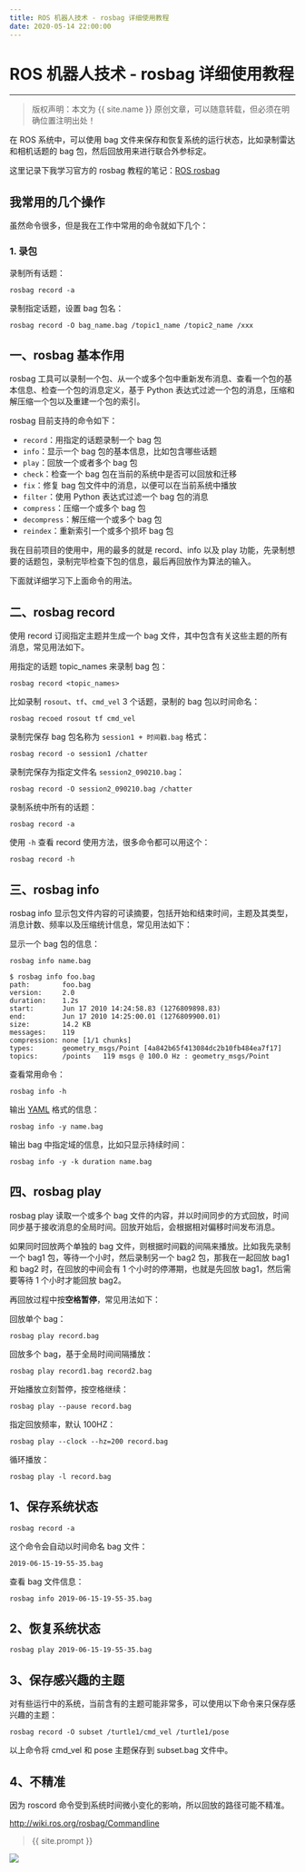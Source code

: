 ```yaml
---
title: ROS 机器人技术 - rosbag 详细使用教程
date: 2020-05-14 22:00:00
---
```

# ROS 机器人技术 - rosbag 详细使用教程
***
> 版权声明：本文为 {{ site.name }} 原创文章，可以随意转载，但必须在明确位置注明出处！

在 ROS 系统中，可以使用 bag 文件来保存和恢复系统的运行状态，比如录制雷达和相机话题的 bag 包，然后回放用来进行联合外参标定。

这里记录下我学习官方的 rosbag 教程的笔记：[ROS rosbag](http://wiki.ros.org/rosbag/Commandline)

## 我常用的几个操作

虽然命令很多，但是我在工作中常用的命令就如下几个：

### 1. 录包

录制所有话题：

```shell
rosbag record -a
```

录制指定话题，设置 bag 包名：

```shell
rosbag record -O bag_name.bag /topic1_name /topic2_name /xxx
```



## 一、rosbag 基本作用

rosbag 工具可以录制一个包、从一个或多个包中重新发布消息、查看一个包的基本信息、检查一个包的消息定义，基于 Python 表达式过滤一个包的消息，压缩和解压缩一个包以及重建一个包的索引。

rosbag 目前支持的命令如下：

- `record`：用指定的话题录制一个 bag 包
- `info`：显示一个 bag 包的基本信息，比如包含哪些话题
- `play`：回放一个或者多个 bag 包
- `check`：检查一个 bag 包在当前的系统中是否可以回放和迁移
- `fix`：修复 bag 包文件中的消息，以便可以在当前系统中播放
- `filter`：使用 Python 表达式过滤一个 bag 包的消息
- `compress`：压缩一个或多个 bag 包
- `decompress`：解压缩一个或多个 bag 包
- `reindex`：重新索引一个或多个损坏 bag 包

我在目前项目的使用中，用的最多的就是 record、info 以及 play 功能，先录制想要的话题包，录制完毕检查下包的信息，最后再回放作为算法的输入。

下面就详细学习下上面命令的用法。

## 二、rosbag record

使用 record 订阅指定主题并生成一个 bag 文件，其中包含有关这些主题的所有消息，常见用法如下。

用指定的话题 topic_names 来录制 bag 包：

```shell
rosbag record <topic_names>
```

比如录制 `rosout`、`tf`、`cmd_vel` 3 个话题，录制的 bag 包以时间命名：

```shell
rosbag recoed rosout tf cmd_vel
```

录制完保存 bag 包名称为 `session1 + 时间戳.bag` 格式：

```shell
rosbag record -o session1 /chatter
```

录制完保存为指定文件名 `session2_090210.bag`：

```shell
rosbag record -O session2_090210.bag /chatter
```

录制系统中所有的话题：

```shell
rosbag record -a
```

使用 `-h` 查看 record 使用方法，很多命令都可以用这个：

```shell
rosbag record -h
```



## 三、rosbag info

rosbag info 显示包文件内容的可读摘要，包括开始和结束时间，主题及其类型，消息计数、频率以及压缩统计信息，常见用法如下：

显示一个 bag 包的信息：

```shell
rosbag info name.bag
```

```shell
$ rosbag info foo.bag
path:        foo.bag
version:     2.0
duration:    1.2s
start:       Jun 17 2010 14:24:58.83 (1276809898.83)
end:         Jun 17 2010 14:25:00.01 (1276809900.01)
size:        14.2 KB
messages:    119
compression: none [1/1 chunks]
types:       geometry_msgs/Point [4a842b65f413084dc2b10fb484ea7f17]
topics:      /points   119 msgs @ 100.0 Hz : geometry_msgs/Point
```

查看常用命令：

```shell
rosbag info -h
```

输出 [YAML](https://yaml.org/) 格式的信息：

```shell
rosbag info -y name.bag
```

输出 bag 中指定域的信息，比如只显示持续时间：

```shell
rosbag info -y -k duration name.bag
```



## 四、rosbag play

rosbag play 读取一个或多个 bag 文件的内容，并以时间同步的方式回放，时间同步基于接收消息的全局时间。回放开始后，会根据相对偏移时间发布消息。

如果同时回放两个单独的 bag 文件，则根据时间戳的间隔来播放。比如我先录制一个 bag1 包，等待一个小时，然后录制另一个 bag2 包，那我在一起回放 bag1 和 bag2 时，在回放的中间会有 1 个小时的停滞期，也就是先回放 bag1，然后需要等待 1 个小时才能回放 bag2。

再回放过程中按**空格暂停**，常见用法如下：

回放单个 bag：

```shell
rosbag play record.bag
```

回放多个 bag，基于全局时间间隔播放：

```shell
rosbag play record1.bag record2.bag
```

开始播放立刻暂停，按空格继续：

```shell
rosbag play --pause record.bag
```

指定回放频率，默认 100HZ：

```shell
rosbag play --clock --hz=200 record.bag
```

循环播放：

```shell
rosbag play -l record.bag
```













## 1、保存系统状态

```shell
rosbag record -a
```
这个命令会自动以时间命名 bag 文件：
```shell
2019-06-15-19-55-35.bag
```
查看 bag 文件信息：
```shell
rosbag info 2019-06-15-19-55-35.bag
```
## 2、恢复系统状态
```shell
rosbag play 2019-06-15-19-55-35.bag
```
## 3、保存感兴趣的主题
对有些运行中的系统，当前含有的主题可能非常多，可以使用以下命令来只保存感兴趣的主题：
```shell
rosbag record -O subset /turtle1/cmd_vel /turtle1/pose
```
以上命令将 cmd_vel 和 pose 主题保存到 subset.bag 文件中。

## 4、不精准
因为 roscord 命令受到系统时间微小变化的影响，所以回放的路径可能不精准。











http://wiki.ros.org/rosbag/Commandline

> {{ site.prompt }}

![](https://dlonng.oss-cn-shenzhen.aliyuncs.com/blog/dlonng_qrcode.jpg#pic_center)